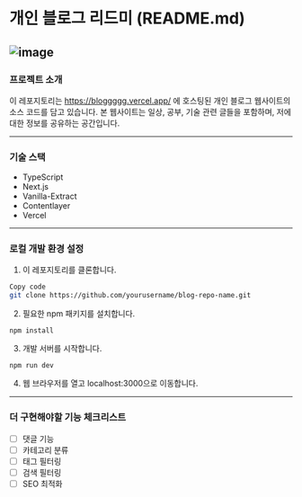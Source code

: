 # 개인 블로그 리드미 (README.md)
![image](https://github.com/ChangJuneKim/bloggggg/assets/77381154/4e3d4c4f-cf5f-4de8-a15a-af4ffb35edfe)
----------------------------

### 프로젝트 소개
이 레포지토리는 https://bloggggg.vercel.app/ 에 호스팅된 개인 블로그 웹사이트의 소스 코드를 담고 있습니다. 본 웹사이트는 일상, 공부, 기술 관련 글들을 포함하며, 저에 대한 정보를 공유하는 공간입니다.

-----------------------------------

### 기술 스택
- TypeScript
- Next.js
- Vanilla-Extract
- Contentlayer
- Vercel
----------------------------- 
### 로컬 개발 환경 설정
1. 이 레포지토리를 클론합니다.

```bash
Copy code
git clone https://github.com/yourusername/blog-repo-name.git
```

2. 필요한 npm 패키지를 설치합니다.

```Copy code
npm install
```

3. 개발 서버를 시작합니다.


```Copy code
npm run dev
```
4. 웹 브라우저를 열고 localhost:3000으로 이동합니다.

------------------------------

### 더 구현해야할 기능 체크리스트
- [ ] 댓글 기능
- [ ] 카테고리 분류
- [ ] 태그 필터링
- [ ] 검색 필터링
- [ ] SEO 최적화
